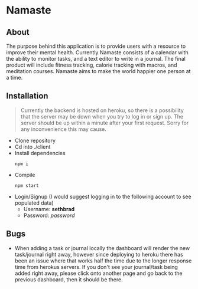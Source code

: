 # Namaste
## About
The purpose behind this application is to provide users with a resource to improve their mental health. Currently Namaste consists of a calendar with the ability to monitor tasks, and a text editor to write in a journal. The final product will include fitness tracking, calorie tracking with macros, and meditation courses. Namaste aims to make the world happier one person at a time.

## Installation
> Currently the backend is hosted on heroku, so there is a possibility that the server may be down when you try to log in or sign up. The server should be up within a minute after your first request. Sorry for any inconvenience this may cause.
* Clone repository <br>
* Cd into ./client <br>
* Install dependencies <br>
  ```
  npm i
  ``` 
* Compile <br>
  ```
  npm start
  ``` 
* Login/Signup (I would suggest logging in to the following account to see populated data) <br>
    * Username: **sethbrad**
    * Password: *password*

## Bugs
* When adding a task or journal locally the dashboard will render the new task/journal right away, however since deploying to heroku there has been an issue where that works half the time due to the longer response time from herokus servers. If you don't see your journal/task being added right away, please click onto another page and go back to the previous dashboard, then it should be there.
